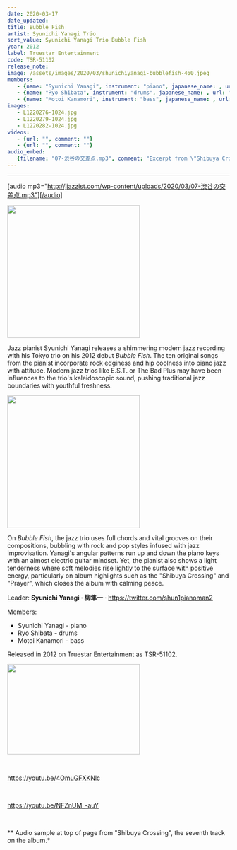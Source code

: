 ```yaml
---
date: 2020-03-17
date_updated: 
title: Bubble Fish
artist: Syunichi Yanagi Trio
sort_value: Syunichi Yanagi Trio Bubble Fish
year: 2012
label: Truestar Entertainment
code: TSR-51102
release_note: 
image: /assets/images/2020/03/shunichiyanagi-bubblefish-460.jpeg
members:
   - {name: "Syunichi Yanagi", instrument: "piano", japanese_name: , url: ""}
   - {name: "Ryo Shibata", instrument: "drums", japanese_name: , url: ""}
   - {name: "Motoi Kanamori", instrument: "bass", japanese_name: , url: ""}
images: 
   - L1220276-1024.jpg
   - L1220279-1024.jpg
   - L1220282-1024.jpg
videos: 
   - {url: "", comment: ""}
   - {url: "", comment: ""}
audio_embed:
   {filename: "07-渋谷の交差点.mp3", comment: "Excerpt from \"Shibuya Crossing\", the seventh track on the album:"}
---
```

---
[audio mp3="http://jjazzist.com/wp-content/uploads/2020/03/07-渋谷の交差点.mp3"][/audio]

<a href="http://jjazzist.com/wp-content/uploads/2020/03/L1220276.jpg"><img class="size-medium wp-image-5625 alignright" src="http://jjazzist.com/wp-content/uploads/2020/03/L1220276-300x300.jpg" alt="" width="300" height="300" /></a>

Jazz pianist Syunichi Yanagi releases a shimmering modern jazz recording with his Tokyo trio on his 2012 debut *Bubble Fish*. The ten original songs from the pianist incorporate rock edginess and hip coolness into piano jazz with attitude. Modern jazz trios like E.S.T. or The Bad Plus may have been influences to the trio's kaleidoscopic sound, pushing traditional jazz boundaries with youthful freshness.

<a href="http://jjazzist.com/wp-content/uploads/2020/03/L1220279.jpg"><img class="size-medium wp-image-5626 alignright" src="http://jjazzist.com/wp-content/uploads/2020/03/L1220279-300x300.jpg" alt="" width="300" height="300" /></a>

On *Bubble Fish*, the jazz trio uses full chords and vital grooves on their compositions, bubbling with rock and pop styles infused with jazz improvisation. Yanagi's angular patterns run up and down the piano keys with an almost electric guitar mindset. Yet, the pianist also shows a light tenderness where soft melodies rise lightly to the surface with positive energy, particularly on album highlights such as the "Shibuya Crossing" and "Prayer", which closes the album with calming peace.

Leader: <strong>Syunichi Yanagi · 柳隼一</strong> · <a href="https://twitter.com/shun1pianoman2">https://twitter.com/shun1pianoman2</a>

Members:
<ul>
 	<li>Syunichi Yanagi - piano</li>
 	<li>Ryo Shibata - drums</li>
 	<li>Motoi Kanamori - bass</li>
</ul>
Released in 2012 on Truestar Entertainment as TSR-51102.

<a href="http://jjazzist.com/wp-content/uploads/2020/03/L1220282.jpg"><img class="alignnone size-medium wp-image-5627" src="http://jjazzist.com/wp-content/uploads/2020/03/L1220282-300x204.jpg" alt="" width="300" height="204" /></a>

&nbsp;

https://youtu.be/4OmuGFXKNlc

&nbsp;

https://youtu.be/NFZnUM_-auY

&nbsp;

** Audio sample at top of page from "Shibuya Crossing", the seventh track on the album.*

